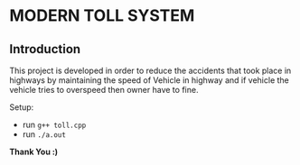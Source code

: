 # MODERN TOLL SYSTEM


## Introduction

This project is developed in order to reduce the accidents that took place in highways by maintaining the speed of Vehicle in highway and if vehicle the vehicle tries to overspeed then owner have to fine.


Setup:

-   run `g++ toll.cpp`
-   run `./a.out`


**Thank You :)**
